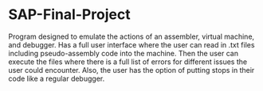 # SAP-Final-Project
Program designed to emulate the actions of an assembler, virtual machine, and debugger. 
Has a full user interface where the user can read in .txt files including pseudo-assembly code into the machine. Then the user can execute the files where there is a full list of errors for different issues the user could encounter. Also, the user has the option of putting stops in their code like a regular debugger. 

